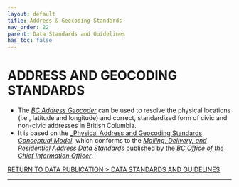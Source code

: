 ```yaml
---
layout: default
title: Address & Geocoding Standards
nav_order: 22
parent: Data Standards and Guidelines
has_toc: false
---
```


# ADDRESS AND GEOCODING STANDARDS


+ The [_BC Address Geocoder_](https://www2.gov.bc.ca/gov/content?id=118DD57CD9674D57BDBD511C2E78DC0D) can be used to resolve the physical locations (i.e., latitude and longitude) and correct, standardized form of civic and non-civic addresses in British Columbia. 
+ It is based on the [_Physical Address and Geocoding Standards _Conceptual Model_](https://www2.gov.bc.ca/assets/gov/government/services-for-government-and-broader-public-sector/information-technology-services/standards-files/physical_address_and_geocoding_standards_-_conceptual_model.pdf), which conforms to the [_Mailing, Delivery, and Residential Address Data Standards_](https://www2.gov.bc.ca/assets/gov/government/services-for-government-and-broader-public-sector/information-technology-services/standards-files/address_data_standards_-_mailing_delivery_residential.pdf)
published by the [_BC Office of the Chief Information Officer_](https://www2.gov.bc.ca/gov/content?id=4726AAEF681C40B192CFA11A00236A83).


[RETURN TO DATA PUBLICATION > DATA STANDARDS AND GUIDELINES][1]

-------------------------------------------------------

[1]: ./dsg.md



